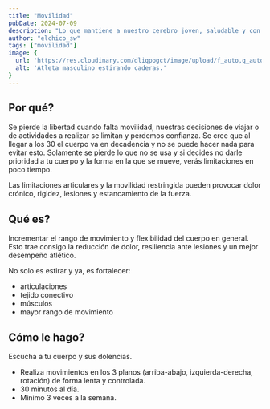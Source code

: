 ```yaml
---
title: "Movilidad"
pubDate: 2024-07-09
description: "Lo que mantiene a nuestro cerebro joven, saludable y con vitalidad."
author: "elchico_sw"
tags: ["movilidad"]
image: {
  url: 'https://res.cloudinary.com/dliqpogct/image/upload/f_auto,q_auto/v1/mysite/mobility',
  alt: 'Atleta masculino estirando caderas.'
}
---
```


## Por qué?

Se pierde la libertad cuando falta movilidad, nuestras decisiones de viajar o de actividades a realizar se limitan y perdemos confianza.
Se cree que al llegar a los 30 el cuerpo va en decadencia y no se puede hacer nada para evitar esto.
Solamente se pierde lo que no se usa y si decides no darle prioridad a tu cuerpo y la forma en la que se mueve, verás limitaciones en poco tiempo.

Las limitaciones articulares y la movilidad restringida pueden provocar dolor crónico, rigidez, lesiones y estancamiento de la fuerza. 

## Qué es?

Incrementar el rango de movimiento y flexibilidad del cuerpo en general.
Esto trae consigo la reducción de dolor, resiliencia ante lesiones y un mejor desempeño atlético.

No solo es estirar y ya, es fortalecer:
- articulaciones
- tejido conectivo
- músculos
- mayor rango de movimiento

## Cómo le hago?

Escucha a tu cuerpo y sus dolencias.

- Realiza movimientos en los 3 planos (arriba-abajo, izquierda-derecha, rotación) de forma lenta y controlada.
- 30 minutos al día.
- Mínimo 3 veces a la semana. 

